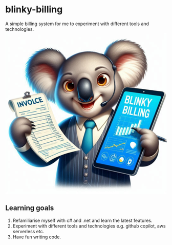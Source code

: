# blinky-billing
A simple billing system for me to experiment with different tools and technologies.
![Blinky billing logo generated using dall-e](_3a91140d-8508-436a-b204-159e857d0f61.jpeg)

## Learning goals
1. Refamiliarise myself with c# and .net and learn the latest features.
2. Experiment with different tools and technologies e.g. github copilot, aws serverless etc.
3. Have fun writing code.